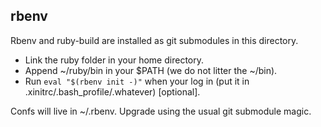 rbenv
-----

Rbenv and ruby-build are installed as git submodules in this directory.

* Link the ruby folder in your home directory.
* Append ~/ruby/bin in your $PATH (we do not litter the ~/bin).
* Run `eval "$(rbenv init -)"` when your log in (put it in .xinitrc/.bash_profile/.whatever) [optional].

Confs will live in ~/.rbenv. Upgrade using the usual git submodule magic.
